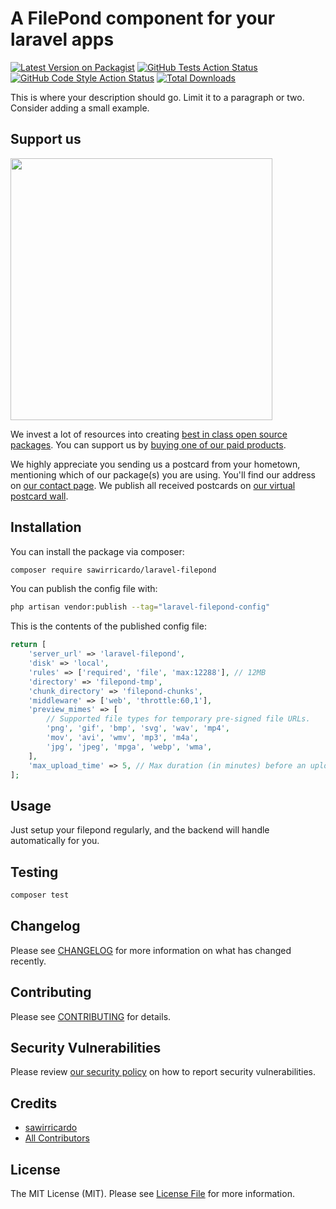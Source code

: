 # A FilePond component for your laravel apps

[![Latest Version on Packagist](https://img.shields.io/packagist/v/sawirricardo/laravel-filepond.svg?style=flat-square)](https://packagist.org/packages/sawirricardo/laravel-filepond)
[![GitHub Tests Action Status](https://img.shields.io/github/workflow/status/sawirricardo/laravel-filepond/run-tests?label=tests)](https://github.com/sawirricardo/laravel-filepond/actions?query=workflow%3Arun-tests+branch%3Amain)
[![GitHub Code Style Action Status](https://img.shields.io/github/workflow/status/sawirricardo/laravel-filepond/Fix%20PHP%20code%20style%20issues?label=code%20style)](https://github.com/sawirricardo/laravel-filepond/actions?query=workflow%3A"Fix+PHP+code+style+issues"+branch%3Amain)
[![Total Downloads](https://img.shields.io/packagist/dt/sawirricardo/laravel-filepond.svg?style=flat-square)](https://packagist.org/packages/sawirricardo/laravel-filepond)

This is where your description should go. Limit it to a paragraph or two. Consider adding a small example.

## Support us

[<img src="https://github-ads.s3.eu-central-1.amazonaws.com/laravel-filepond.jpg?t=1" width="419px" />](https://spatie.be/github-ad-click/laravel-filepond)

We invest a lot of resources into creating [best in class open source packages](https://spatie.be/open-source). You can support us by [buying one of our paid products](https://spatie.be/open-source/support-us).

We highly appreciate you sending us a postcard from your hometown, mentioning which of our package(s) you are using. You'll find our address on [our contact page](https://spatie.be/about-us). We publish all received postcards on [our virtual postcard wall](https://spatie.be/open-source/postcards).

## Installation

You can install the package via composer:

```bash
composer require sawirricardo/laravel-filepond
```

You can publish the config file with:

```bash
php artisan vendor:publish --tag="laravel-filepond-config"
```

This is the contents of the published config file:

```php
return [
    'server_url' => 'laravel-filepond',
    'disk' => 'local',
    'rules' => ['required', 'file', 'max:12288'], // 12MB
    'directory' => 'filepond-tmp',
    'chunk_directory' => 'filepond-chunks',
    'middleware' => ['web', 'throttle:60,1'],
    'preview_mimes' => [
        // Supported file types for temporary pre-signed file URLs.
        'png', 'gif', 'bmp', 'svg', 'wav', 'mp4',
        'mov', 'avi', 'wmv', 'mp3', 'm4a',
        'jpg', 'jpeg', 'mpga', 'webp', 'wma',
    ],
    'max_upload_time' => 5, // Max duration (in minutes) before an upload gets invalidated.
];
```

## Usage

Just setup your filepond regularly, and the backend will handle automatically for you.

## Testing

```bash
composer test
```

## Changelog

Please see [CHANGELOG](CHANGELOG.md) for more information on what has changed recently.

## Contributing

Please see [CONTRIBUTING](CONTRIBUTING.md) for details.

## Security Vulnerabilities

Please review [our security policy](../../security/policy) on how to report security vulnerabilities.

## Credits

-   [sawirricardo](https://github.com/sawirricardo)
-   [All Contributors](../../contributors)

## License

The MIT License (MIT). Please see [License File](LICENSE.md) for more information.
